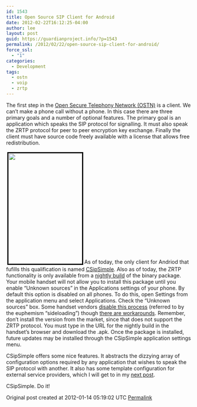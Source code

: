 ```yaml
---
id: 1543
title: Open Source SIP Client for Android
date: 2012-02-22T16:12:25-04:00
author: lee
layout: post
guid: https://guardianproject.info/?p=1543
permalink: /2012/02/22/open-source-sip-client-for-android/
force_ssl:
  - "1"
categories:
  - Development
tags:
  - ostn
  - voip
  - zrtp
---
```

The first step in the [Open Secure Telephony Network (OSTN)](https://guardianproject.info/tag/ostn/) is a client. We can&#8217;t make a phone call without a phone. In this case there are three primary goals and a number of optional features. The primary goal is an application which speaks the SIP protocol for signalling. It must also speak the ZRTP protocol for peer to peer encryption key exchange. Finally the client must have source code freely available with a license that allows free redistribution.

[<img class="size-full wp-image-1546 alignleft" style="border-width: 3px;border-color: black;border-style: solid;margin: 3px" src="https://guardianproject.info/wp-content/uploads/2012/02/csipzrtp.jpg" alt="" width="200" height="300" />](https://guardianproject.info/wp-content/uploads/2012/02/csipzrtp.jpg)As of today, the only client for Andriod that fufills this qualification is named [CSipSimple](http://code.google.com/p/csipsimple/). Also as of today, the ZRTP functionality is only available from a [nightly build](http://nightlies.csipsimple.com/trunk/) of the binary package. Your mobile handset will not allow you to install this package until you enable &#8220;Unknown sources&#8221; in the Applications settings of your phone. By default this option is disabled on all phones. To do this, open Settings from the application menu and select Applications. Check the &#8220;Unknown sources&#8221; box. Some handset vendors [disable this process](http://www.androidcentral.com/att-confirms-third-party-apps-coming-existing-phones) (referred to by the euphemism &#8220;sideloading&#8221;) though [there are workarounds](http://www.androidcentral.com/swm). Remember, don&#8217;t install the version from the market, since that does not support the ZRTP protocol. You must type in the URL for the nightly build in the handset&#8217;s browser and download the .apk. Once the package is installed, future updates may be installed through the CSipSimple application settings menu.

CSipSimple offers some nice features. It abstracts the dizzying array of configuration options required by any application that wishes to speak the SIP protocol with another. It also has some template configuration for external service providers, which I will get to in my [next post](http://lee.rockingtiger.com/posts/78).

CSipSimple. Do it!

Original post created at 2012-01-14 05:19:02 UTC [Permalink](http://lee.rockingtiger.com/posts/77)
